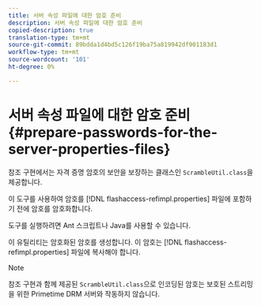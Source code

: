 ```yaml
---
title: 서버 속성 파일에 대한 암호 준비
description: 서버 속성 파일에 대한 암호 준비
copied-description: true
translation-type: tm+mt
source-git-commit: 89bdda1d4bd5c126f19ba75a819942df901183d1
workflow-type: tm+mt
source-wordcount: '101'
ht-degree: 0%

---
```



# 서버 속성 파일에 대한 암호 준비{#prepare-passwords-for-the-server-properties-files}

참조 구현에서는 자격 증명 암호의 보안을 보장하는 클래스인 `ScrambleUtil.class`을 제공합니다.

이 도구를 사용하여 암호를 [!DNL flashaccess-refimpl.properties] 파일에 포함하기 전에 암호를 암호화합니다.

도구를 실행하려면 Ant 스크립트나 Java를 사용할 수 있습니다.

이 유틸리티는 암호화된 암호를 생성합니다. 이 암호는 [!DNL flashaccess-refimpl.properties] 파일에 복사해야 합니다.

>[!NOTE]
>
>참조 구현과 함께 제공된 `ScrambleUtil.class`으로 인코딩된 암호는 보호된 스트리밍을 위한 Primetime DRM 서버와 작동하지 않습니다.
